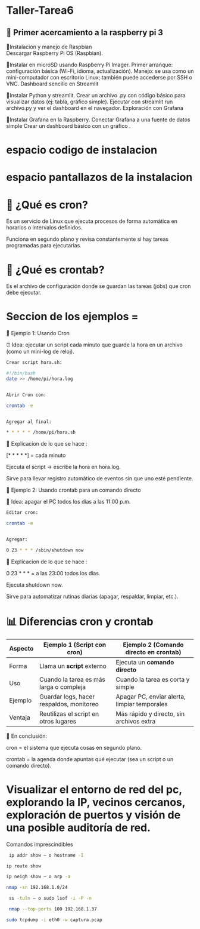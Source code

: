 # Taller-Tarea6
## 🍓 Primer acercamiento a la raspberry pi 3 
 
🧷Instalación y manejo de Raspbian            
Descargar Raspberry Pi OS (Raspbian).

🧷Instalar en microSD usando Raspberry Pi Imager.
Primer arranque: configuración básica (Wi-Fi, idioma, actualización).
Manejo: se usa como un mini-computador con escritorio Linux; también puede accederse por SSH o VNC.
Dashboard sencillo en Streamlit

🧷Instalar Python y streamlit.
Crear un archivo .py con código básico para visualizar datos (ej: tabla, gráfico simple).
Ejecutar con streamlit run archivo.py y ver el dashboard en el navegador.
Exploración con Grafana

🧷Instalar Grafana en la Raspberry.
Conectar Grafana a una fuente de datos simple 
Crear un dashboard básico con un gráfico .
 
 # espacio codigo de instalacion 

 # espacio pantallazos de la instalacion 


 # 🤖 ¿Qué es cron?
  

Es un servicio de Linux que ejecuta procesos de forma automática en horarios o intervalos definidos.

Funciona en segundo plano y revisa constantemente si hay tareas programadas para ejecutarlas.


# 👾 ¿Qué es crontab?

Es el archivo de configuración donde se guardan las tareas (jobs) que cron debe ejecutar.


# Seccion de los ejemplos =

🔹 Ejemplo 1: Usando Cron

⏰ Idea: ejecutar un script cada minuto que guarde la hora en un archivo (como un mini-log de reloj).
```bash
Crear script hora.sh:

#!/bin/bash
date >> /home/pi/hora.log


Abrir Cron con:

crontab -e


Agregar al final:

* * * * * /home/pi/hora.sh

```

🧠 Explicacion de lo que se hace :

[* * * * *] = cada minuto

Ejecuta el script → escribe la hora en hora.log.

Sirve para llevar registro automático de eventos sin que uno esté pendiente.


🔹 Ejemplo 2: Usando crontab para un comando directo

📴 Idea: apagar el PC todos los días a las 11:00 p.m.

```bash
Editar cron:

crontab -e


Agregar:

0 23 * * * /sbin/shutdown now
```

🧠 Explicacion de lo que se hace :

0 23 * * * = a las 23:00 todos los días.

Ejecuta shutdown now.

Sirve para automatizar rutinas diarias (apagar, respaldar, limpiar, etc.).

# 📊 Diferencias cron y crontab

| Aspecto | Ejemplo 1 (Script con cron)              | Ejemplo 2 (Comando directo en crontab)       |
| ------- | ---------------------------------------- | -------------------------------------------- |
| Forma   | Llama un **script** externo              | Ejecuta un **comando directo**               |
| Uso     | Cuando la tarea es más larga o compleja  | Cuando la tarea es corta y simple            |
| Ejemplo | Guardar logs, hacer respaldos, monitoreo | Apagar PC, enviar alerta, limpiar temporales |
| Ventaja | Reutilizas el script en otros lugares    | Más rápido y directo, sin archivos extra     |


💬 En conclusión:

cron = el sistema que ejecuta cosas en segundo plano.

crontab = la agenda donde apuntas qué ejecutar (sea un script o un comando directo).

# Visualizar el entorno de red del pc, explorando la IP, vecinos cercanos, exploración de puertos y visión de una posible auditoría de red.

Comandos imprescindibles 

```bash IP y interfaces:
 ip addr show — o hostname -I
```
```bash Puerta de enlace/ruta:
ip route show
```
```bash Vecinos/ARP:  
ip neigh show — o arp -a
```
```bash Hosts activos (ping-scan): 
nmap -sn 192.168.1.0/24
```
```bash Puertos locales que escuchan:
 ss -tuln — o sudo lsof -i -P -n
```
```bash Escaneo de puertos :
 nmap --top-ports 100 192.168.1.37
```

```bash Captura de paquetes: 
sudo tcpdump -i eth0 -w captura.pcap 
```
